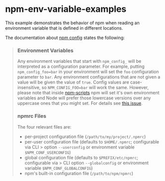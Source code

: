 # npm-env-variable-examples

This example demonstrates the behavior of npm when reading an environment variable that is defined in different locations.

The documentation about [npm config](https://docs.npmjs.com/cli/v7/using-npm/config) states the following:

> ### Environment Variables
>
> Any environment variables that start with `npm_config_` will be
> interpreted as a configuration parameter.  For example, putting
> `npm_config_foo=bar` in your environment will set the `foo`
> configuration parameter to `bar`.  Any environment configurations that
> are not given a value will be given the value of `true`.  Config
> values are case-insensitive, so `NPM_CONFIG_FOO=bar` will work the
> same. However, please note that inside [npm-scripts](/misc/scripts)
> npm will set it's own environment variables and Node will prefer
> those lowercase versions over any uppercase ones that you might set.
> For details see [this issue](https://github.com/npm/npm/issues/14528).
>
> ### npmrc Files
>
> The four relevant files are:
>
> * per-project configuration file (`/path/to/my/project/.npmrc`)
> * per-user configuration file (defaults to `$HOME/.npmrc`; configurable via CLI
    >   option `--userconfig` or environment variable `$NPM_CONF_USERCONFIG`)
> * global configuration file (defaults to `$PREFIX/etc/npmrc`; configurable via
    >   CLI option `--globalconfig` or environment variable `$NPM_CONF_GLOBALCONFIG`)
> * npm's built-in configuration file (`/path/to/npm/npmrc`)

